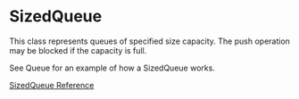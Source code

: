 # SizedQueue

This class represents queues of specified size capacity.  The push operation
may be blocked if the capacity is full.

See Queue for an example of how a SizedQueue works.

[SizedQueue Reference](https://ruby-doc.org/core-2.5.0/SizedQueue.html)